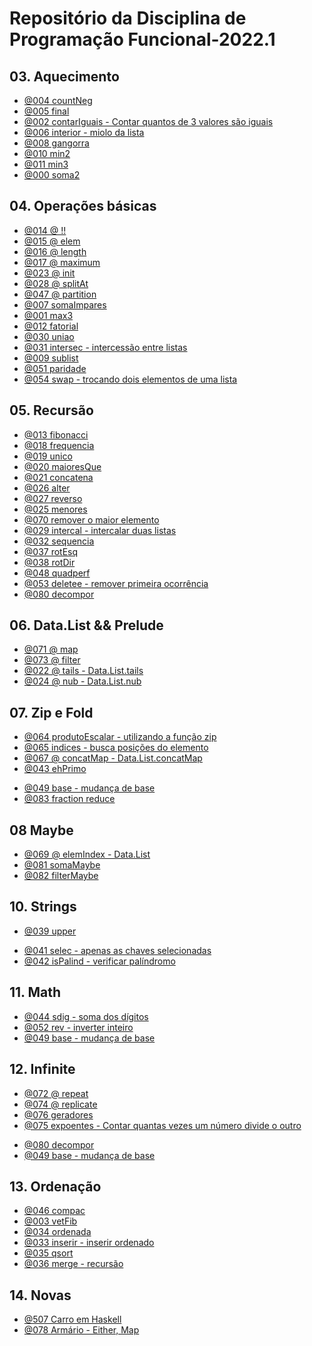 <!-- # Repositório da disciplina de Programação Funcional

| [Aquecimento](https://github.com/carlosamuel8/PROGRAMACAOFUNCIONAL/tree/master/AQUECIMENTO) |
| -- | 

|[Distance](https://github.com/carlosamuel8/PROGRAMACAOFUNCIONAL/tree/master/DISTANCE)|
| -- | 

|[Operações básicas](https://github.com/carlosamuel8/PROGRAMACAOFUNCIONAL/tree/master/OPERAÇÕES_BÁSICAS)|
| -- | 

|[Recursão](https://github.com/carlosamuel8/PROGRAMACAOFUNCIONAL/tree/master/RECURSAO) |
| -- |  -->



# Repositório da Disciplina de Programação Funcional-2022.1


<!-- ## PROVA
- [prova](https://github.com/carlosamuel8/PROGRAMACAOFUNCIONAL/blob/master/AQUECIMENTO/countNeg.hs)  -->




## 03. Aquecimento
- [@004 countNeg](https://github.com/carlosamuel8/PROGRAMACAOFUNCIONAL/blob/master/AQUECIMENTO/countNeg.hs) 
- [@005 final](https://github.com/carlosamuel8/PROGRAMACAOFUNCIONAL/blob/master/AQUECIMENTO/final.hs) 
- [@002 contarIguais - Contar quantos de 3 valores são iguais ](https://github.com/carlosamuel8/PROGRAMACAOFUNCIONAL/blob/master/AQUECIMENTO/contarIguais.hs) 
- [@006 interior - miolo da lista](base/006/Readme.md) 
- [@008 gangorra](https://github.com/carlosamuel8/PROGRAMACAOFUNCIONAL/blob/master/AQUECIMENTO/interior.hs) 
- [@010 min2](https://github.com/carlosamuel8/PROGRAMACAOFUNCIONAL/blob/master/AQUECIMENTO/min2.hs) 
- [@011 min3](https://github.com/carlosamuel8/PROGRAMACAOFUNCIONAL/blob/master/AQUECIMENTO/min3.hs) 
- [@000 soma2](https://github.com/carlosamuel8/PROGRAMACAOFUNCIONAL/blob/master/AQUECIMENTO/soma.hs) 

## 04. Operações básicas
- [@014 @ !!](https://github.com/carlosamuel8/PROGRAMACAOFUNCIONAL/blob/master/OPERAÇÕES_BÁSICAS/!!.HS) 
- [@015 @ elem](https://github.com/carlosamuel8/PROGRAMACAOFUNCIONAL/blob/master/OPERAÇÕES_BÁSICAS/elem.hs) 
- [@016 @ length](https://github.com/carlosamuel8/PROGRAMACAOFUNCIONAL/blob/master/OPERAÇÕES_BÁSICAS/length.hs) 
- [@017 @ maximum](https://github.com/carlosamuel8/PROGRAMACAOFUNCIONAL/blob/master/OPERAÇÕES_BÁSICAS/maximum.hs) 
- [@023 @ init](base/023/Readme.md) 
- [@028 @ splitAt](https://github.com/carlosamuel8/PROGRAMACAOFUNCIONAL/blob/master/OPERAÇÕES_BÁSICAS/splitAt.hs) 
- [@047 @ partition](https://github.com/carlosamuel8/PROGRAMACAOFUNCIONAL/blob/master/OPERAÇÕES_BÁSICAS/partition.hs) 
- [@007 somaImpares](https://github.com/carlosamuel8/PROGRAMACAOFUNCIONAL/blob/master/OPERAÇÕES_BÁSICAS/somaImpares.hs) 
- [@001 max3](https://github.com/carlosamuel8/PROGRAMACAOFUNCIONAL/blob/master/OPERAÇÕES_BÁSICAS/max3.hs) 
- [@012 fatorial](https://github.com/carlosamuel8/PROGRAMACAOFUNCIONAL/blob/master/OPERAÇÕES_BÁSICAS/fatorial.hs) 
- [@030 uniao](https://github.com/carlosamuel8/PROGRAMACAOFUNCIONAL/blob/master/OPERAÇÕES_BÁSICAS/uniao.hs) 
- [@031 intersec - intercessão entre listas](https://github.com/carlosamuel8/PROGRAMACAOFUNCIONAL/blob/master/OPERAÇÕES_BÁSICAS/intersec.hs) 
- [@009 sublist](https://github.com/carlosamuel8/PROGRAMACAOFUNCIONAL/blob/master/OPERAÇÕES_BÁSICAS/sublist.hs) 
- [@051 paridade](https://github.com/carlosamuel8/PROGRAMACAOFUNCIONAL/blob/master/OPERAÇÕES_BÁSICAS/paridade.hs) 
- [@054 swap - trocando dois elementos de uma lista](https://github.com/carlosamuel8/PROGRAMACAOFUNCIONAL/blob/master/OPERAÇÕES_BÁSICAS/swap.hs) 



## 05. Recursão
- [@013 fibonacci](https://github.com/carlosamuel8/PROGRAMACAOFUNCIONAL/blob/master/05-RECURSAO/fibonacci.hs) 
- [@018 frequencia](https://github.com/carlosamuel8/PROGRAMACAOFUNCIONAL/blob/master/05-RECURSAO/frequencia.hs) 
- [@019 unico](https://github.com/carlosamuel8/PROGRAMACAOFUNCIONAL/blob/master/05-RECURSAO/unico.hs) 
- [@020 maioresQue](https://github.com/carlosamuel8/PROGRAMACAOFUNCIONAL/blob/master/05-RECURSAO/maioresque.hs) 
- [@021 concatena](https://github.com/carlosamuel8/PROGRAMACAOFUNCIONAL/blob/master/05-RECURSAO/concatena.hs) 
- [@026 alter](https://github.com/carlosamuel8/PROGRAMACAOFUNCIONAL/blob/master/05-RECURSAO/alter.hs) 
- [@027 reverso](https://github.com/carlosamuel8/PROGRAMACAOFUNCIONAL/blob/master/05-RECURSAO/reverso.hs) 
- [@025 menores](https://github.com/carlosamuel8/PROGRAMACAOFUNCIONAL/blob/master/05-RECURSAO/menores.hs) 
- [@070 remover o maior elemento](https://github.com/carlosamuel8/PROGRAMACAOFUNCIONAL/blob/master/05-RECURSAO/removermaior.hs) 
- [@029 intercal - intercalar duas listas](https://github.com/carlosamuel8/PROGRAMACAOFUNCIONAL/blob/master/05-RECURSAO/intercala.hs) 
- [@032 sequencia](https://github.com/carlosamuel8/PROGRAMACAOFUNCIONAL/blob/master/05-RECURSAO/sequencia.hs) 
- [@037 rotEsq](https://github.com/carlosamuel8/PROGRAMACAOFUNCIONAL/blob/master/05-RECURSAO/rotEsq.hs) 
- [@038 rotDir](https://github.com/carlosamuel8/PROGRAMACAOFUNCIONAL/blob/master/05-RECURSAO/rotDir.hs) 
- [@048 quadperf](https://github.com/carlosamuel8/PROGRAMACAOFUNCIONAL/blob/master/05-RECURSAO/quadradoperfeito.hs) 
- [@053 deletee - remover primeira ocorrência](https://github.com/carlosamuel8/PROGRAMACAOFUNCIONAL/blob/master/05-RECURSAO/delete.hs) 
- [@080 decompor](https://github.com/carlosamuel8/PROGRAMACAOFUNCIONAL/blob/master/05-RECURSAO/decompor.hs) 
 
 ## 06. Data.List && Prelude 
- [@071 @ map](https://github.com/carlosamuel8/PROGRAMACAOFUNCIONAL/blob/master/06-DATALIST/map.hs) 
- [@073 @ filter](https://github.com/carlosamuel8/PROGRAMACAOFUNCIONAL/blob/master/06-DATALIST/filter.hs) 
- [@022 @ tails - Data.List.tails](https://github.com/carlosamuel8/PROGRAMACAOFUNCIONAL/blob/master/06-DATALIST/tails.hs) 
- [@024 @ nub - Data.List.nub](https://github.com/carlosamuel8/PROGRAMACAOFUNCIONAL/blob/master/06-DATALIST/nub.hs) 

## 07. Zip e Fold
- [@064 produtoEscalar - utilizando a função zip](https://github.com/carlosamuel8/PROGRAMACAOFUNCIONAL/blob/master/07-ZIPEFOLD/produdoescalar.hs) 
- [@065 indices - busca posições do elemento](https://github.com/carlosamuel8/PROGRAMACAOFUNCIONAL/blob/master/07-ZIPEFOLD/indices.hs) 
- [@067 @ concatMap - Data.List.concatMap](https://github.com/carlosamuel8/PROGRAMACAOFUNCIONAL/blob/master/07-ZIPEFOLD/concatmap.hs) 
- [@043 ehPrimo](https://github.com/carlosamuel8/PROGRAMACAOFUNCIONAL/blob/master/07-ZIPEFOLD/ehprimo.hs) 
<!-- - [@077 vigenere](base/077/Readme.md)  -->
- [@049 base - mudança de base](https://github.com/carlosamuel8/PROGRAMACAOFUNCIONAL/blob/master/07-ZIPEFOLD/mudancadebase.hs) 
- [@083 fraction reduce](https://github.com/carlosamuel8/PROGRAMACAOFUNCIONAL/blob/master/07-ZIPEFOLD/reduce.hs) 

## 08 Maybe

- [@069 @ elemIndex - Data.List](https://github.com/carlosamuel8/PROGRAMACAOFUNCIONAL/blob/master/08-MAYBE/elemindex.hs) 
- [@081 somaMaybe](https://github.com/carlosamuel8/PROGRAMACAOFUNCIONAL/blob/master/08-MAYBE/soma.hs) 
- [@082 filterMaybe](https://github.com/carlosamuel8/PROGRAMACAOFUNCIONAL/blob/master/08-MAYBE/filtermaybe.hs) 

## 10. Strings
- [@039 upper](https://github.com/carlosamuel8/PROGRAMACAOFUNCIONAL/blob/master/10-STRINGS/upper.hs) 
<!-- - [@040 titulo](base/040/Readme.md)  -->
- [@041 selec - apenas as chaves selecionadas](https://github.com/carlosamuel8/PROGRAMACAOFUNCIONAL/blob/master/10-STRINGS/selec.hs) 
- [@042 isPalind - verificar palíndromo](https://github.com/carlosamuel8/PROGRAMACAOFUNCIONAL/blob/master/10-STRINGS/palindromo.hs) 

## 11. Math
- [@044 sdig - soma dos dígitos](https://github.com/carlosamuel8/PROGRAMACAOFUNCIONAL/blob/master/11-MATH/somadig.hs) 
- [@052 rev - inverter inteiro](https://github.com/carlosamuel8/PROGRAMACAOFUNCIONAL/blob/master/11-MATH/inverter.hs) 
- [@049 base - mudança de base](https://github.com/carlosamuel8/PROGRAMACAOFUNCIONAL/blob/master/11-MATH/mudancadebase2.hs) 

## 12. Infinite 
- [@072 @ repeat ](https://github.com/carlosamuel8/PROGRAMACAOFUNCIONAL/blob/master/12-INFINITE/repeat.hs) 
- [@074 @ replicate](https://github.com/carlosamuel8/PROGRAMACAOFUNCIONAL/blob/master/12-INFINITE/replicate.hs) 
- [@076 geradores](https://github.com/carlosamuel8/PROGRAMACAOFUNCIONAL/blob/master/12-INFINITE/geradores.hs) 
- [@075 expoentes - Contar quantas vezes um número divide o outro](https://github.com/carlosamuel8/PROGRAMACAOFUNCIONAL/blob/master/12-INFINITE/expoentes.hs) 
<!-- - [@058 factors - fatores de um número]()  -->
- [@080 decompor](https://github.com/carlosamuel8/PROGRAMACAOFUNCIONAL/blob/master/12-INFINITE/decompor.hs) 
- [@049 base - mudança de base](https://github.com/carlosamuel8/PROGRAMACAOFUNCIONAL/blob/master/12-INFINITE/mudancadebase3.hs) 

## 13. Ordenação
- [@046 compac](https://github.com/carlosamuel8/PROGRAMACAOFUNCIONAL/blob/master/13-ORDENACAO/compac.hs) 
- [@003 vetFib](https://github.com/carlosamuel8/PROGRAMACAOFUNCIONAL/blob/master/13-ORDENACAO/vetFib.hs) 
- [@034 ordenada](https://github.com/carlosamuel8/PROGRAMACAOFUNCIONAL/blob/master/13-ORDENACAO/ordenada.hs) 
- [@033 inserir - inserir ordenado](https://github.com/carlosamuel8/PROGRAMACAOFUNCIONAL/blob/master/13-ORDENACAO/inserir.hs) 
- [@035 qsort](https://github.com/carlosamuel8/PROGRAMACAOFUNCIONAL/blob/master/13-ORDENACAO/qsort.hs) 
- [@036 merge - recursão](https://github.com/carlosamuel8/PROGRAMACAOFUNCIONAL/blob/master/13-ORDENACAO/merge.hs) 

## 14. Novas
- [@507 Carro em Haskell](https://github.com/carlosamuel8/PROGRAMACAOFUNCIONAL/blob/master/14-NOVOS/carro.hs) 
- [@078 Armário -  Either, Map](https://github.com/carlosamuel8/PROGRAMACAOFUNCIONAL/blob/master/14-NOVOS/armario.hs) 
